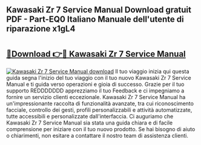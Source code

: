 ## Kawasaki Zr 7 Service Manual Download gratuit PDF - Part-EQ0 Italiano Manuale dell'utente di riparazione x1gL4

# <h2><a href="http://dfbmlu.blite.top/?on=Kawasaki+Zr+7+Service+Manual">🔗Download 👉🔴 Kawasaki Zr 7 Service Manual</a></h2>

[![Kawasaki Zr 7 Service Manual download](https://i.imgur.com/lujVjoI.png)](http://dfbmlu.blite.top/?on=Kawasaki+Zr+7+Service+Manual)
Il tuo viaggio inizia qui questa guida segna l'inizio del tuo viaggio con il tuo nuovo Kawasaki Zr 7 Service Manual e ti guida verso operazioni e gioia di successo. Grazie per il tuo supporto REDDDDDDD apprezziamo il tuo Feedback e ci impegniamo a fornire un servizio clienti eccezionale. Kawasaki Zr 7 Service Manual ha un'impressionante raccolta di funzionalità avanzate, tra cui riconoscimento facciale, controllo dei gesti, profili personalizzabili e attività automatizzate, tutte accessibili e personalizzate dall'interfaccia. Ci auguriamo che Kawasaki Zr 7 Service Manual sia stata una guida chiara e di facile comprensione per iniziare con il tuo nuovo prodotto. Se hai bisogno di aiuto o chiarimenti, non esitare a contattare il nostro team di assistenza clienti.
